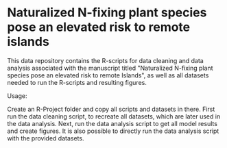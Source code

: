 # Naturalized N-fixing plant species pose an elevated risk to remote islands

This data repository contains the R-scripts for data cleaning and data analysis associated with the manuscript titled "Naturalized N-fixing plant species pose an elevated risk to remote Islands", as well as all datasets needed to run the R-scripts and resulting figures. 

Usage:

Create an R-Project folder and copy all scripts and datasets in there. First run the data cleaning script, to recreate all datasets, which are later used in the data analysis. 
Next, run the data analysis script to get all model results and create figures. It is also possible to directly run the data analysis script with the provided datasets.
